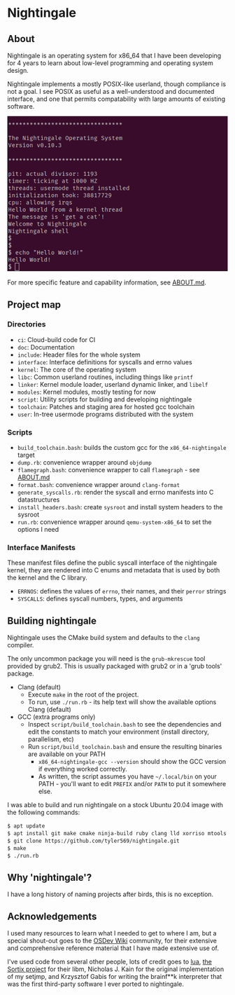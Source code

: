 # Nightingale

## About

Nightingale is an operating system for x86\_64 that I have been developing for 4
years to learn about low-level programming and operating system design.

Nightingale implements a mostly POSIX-like userland, though compliance is not a
goal. I see POSIX as useful as a well-understood and documented interface, and
one that permits compatability with large amounts of existing software.

![Screenshot](/doc/prompt.png?raw=true)

For more specific feature and capability information, see
[ABOUT.md](/doc/ABOUT.md).

## Project map

### Directories

- `ci`: Cloud-build code for CI
- `doc`: Documentation
- `include`: Header files for the whole system
- `interface`: Interface definitions for syscalls and errno values
- `kernel`: The core of the operating system
- `libc`: Common userland routines, including things like `printf`
- `linker`: Kernel module loader, userland dynamic linker, and `libelf`
- `modules`: Kernel modules, mostly testing for now
- `script`: Utility scripts for building and developing nightingale
- `toolchain`: Patches and staging area for hosted gcc toolchain
- `user`: In-tree usermode programs distributed with the system

### Scripts

- `build_toolchain.bash`: builds the custom gcc for the
  `x86_64-nightingale` target
- `dump.rb`: convenience wrapper around `objdump`
- `flamegraph.bash`: convenience wrapper to call `flamegraph` - see
  [ABOUT.md](/doc/ABOUT.md)
- `format.bash`: convenience wrapper around `clang-format`
- `generate_syscalls.rb`: render the syscall and errno manifests into C
  datastructures
- `install_headers.bash`: create `sysroot` and install system headers to the
  sysroot
- `run.rb`: convenience wrapper around `qemu-system-x86_64` to set the options I
  need

### Interface Manifests

These manifest files define the public syscall interface of the nightingale
kernel, they are rendered into C enums and metadata that is used by both the
kernel and the C library.

- `ERRNOS`: defines the values of `errno`, their names, and their `perror`
  strings
- `SYSCALLS`: defines syscall numbers, types, and arguments

## Building nightingale

Nightingale uses the CMake build system and defaults to the `clang` compiler.

The only uncommon package you will need is the `grub-mkrescue` tool provided by
grub2. This is usually packaged with grub2 or in a 'grub tools' package.

- Clang (default)
    - Execute `make` in the root of the project.
    - To run, use `./run.rb` - its help text will show the available options
      Clang (default)
- GCC (extra programs only)
    - Inspect `script/build_toolchain.bash` to see the dependencies and edit
      the constants to match your environment (install directory, parallelism,
      etc)
    - Run `script/build_toolchain.bash` and ensure the resulting binaries are
      available on your PATH
        - `x86_64-nightingale-gcc --version` should show the GCC version if
          everything worked correctly.
        - As written, the script assumes you have `~/.local/bin` on your PATH -
          you'll want to edit `PREFIX` and/or `PATH` to put it somewhere else.

I was able to build and run nightingale on a stock Ubuntu 20.04 image with the
following commands:
```bash
$ apt update
$ apt install git make cmake ninja-build ruby clang lld xorriso mtools qemu-system
$ git clone https://github.com/tyler569/nightingale.git
$ make
$ ./run.rb
```

## Why 'nightingale'?

I have a long history of naming projects after birds, this is no exception.

## Acknowledgements

I used many resources to learn what I needed to get to where I am, but a special
shout-out goes to the [OSDev Wiki](https://wiki.osdev.org/Expanded_Main_Page)
community, for their extensive and comprehensive reference material that I have
made extensive use of.

I've used code from several other people, lots of credit goes to
[lua](https://www.lua.org/), [the Sortix project](https://sortix.org/)
for their libm, Nicholas J. Kain for the original implementation of my setjmp,
and Krzysztof Gabis for writing the brainf\*\*k interpreter that was the first
third-party software I ever ported to nightingale.

